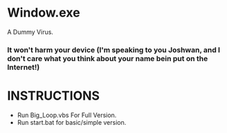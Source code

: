 # Window.exe
A Dummy Virus.
### It won't harm your device (I'm speaking to you Joshwan, and I don't care what you think about your name bein put on the Internet!)

# INSTRUCTIONS
- Run Big_Loop.vbs For Full Version.
- Run start.bat for basic/simple version.

